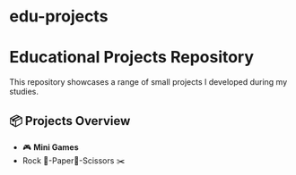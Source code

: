 # edu-projects
# Educational Projects Repository

This repository showcases a range of small projects I developed during my studies.

## 📦 Projects Overview

- 🎮 **Mini Games**
- Rock 👊-Paper👋-Scissors ✂️
